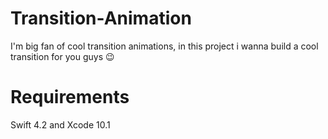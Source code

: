 # Transition-Animation
I'm big fan of cool transition animations, in this project i wanna build a cool transition for you guys 😉

# Requirements
Swift 4.2 and Xcode 10.1
